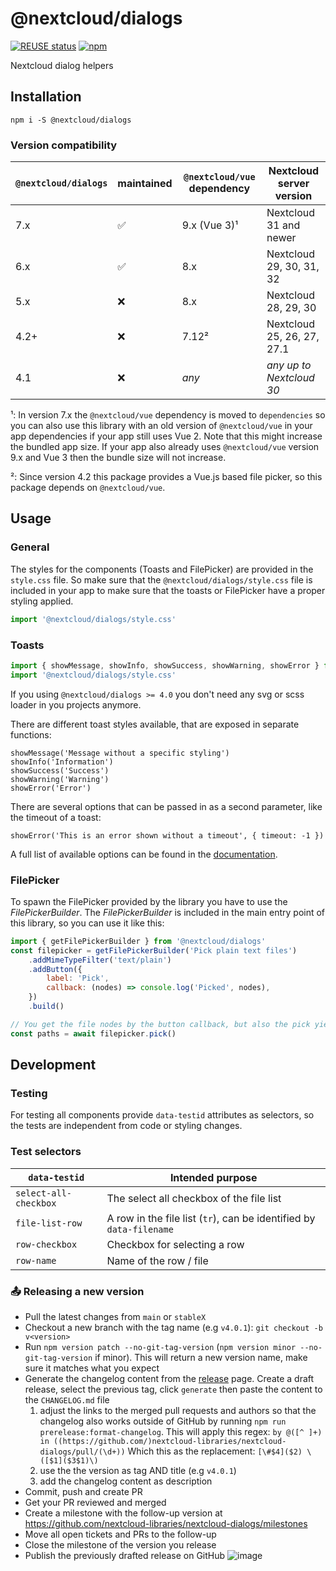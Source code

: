 <!--
  - SPDX-FileCopyrightText: 2019-2024 Nextcloud GmbH and Nextcloud contributors
  - SPDX-License-Identifier: AGPL-3.0-or-later
-->
# @nextcloud/dialogs

[![REUSE status](https://api.reuse.software/badge/github.com/nextcloud-libraries/nextcloud-dialogs)](https://api.reuse.software/info/github.com/nextcloud-libraries/nextcloud-dialogs) [![npm](https://img.shields.io/npm/v/@nextcloud/dialogs?style=for-the-badge)](https://www.npmjs.com/package/@nextcloud/dialogs)

Nextcloud dialog helpers

## Installation

```
npm i -S @nextcloud/dialogs
```

### Version compatibility

| `@nextcloud/dialogs` | maintained | `@nextcloud/vue` dependency |   Nextcloud server version |
|----------------------|------------|-----------------------------|----------------------------|
|                 7.x  |         ✅ |                9.x (Vue 3)¹ | Nextcloud 31 and newer     |
|                 6.x  |         ✅ |                        8.x  | Nextcloud 29, 30, 31, 32   |
|                 5.x  |         ❌ |                        8.x  | Nextcloud 28, 29, 30       |
|                 4.2+ |         ❌ |                       7.12² | Nextcloud 25, 26, 27, 27.1 |
|                 4.1  |         ❌ |                       *any* | *any up to Nextcloud 30*   |

¹: In version 7.x the `@nextcloud/vue` dependency is moved to `dependencies` so you can also use this library
with an old version of `@nextcloud/vue` in your app dependencies if your app still uses Vue 2.
Note that this might increase the bundled app size. 
If your app also already uses `@nextcloud/vue` version 9.x and Vue 3 then the bundle size will not increase.

²: Since version 4.2 this package provides a Vue.js based file picker, so this package depends on `@nextcloud/vue`.

## Usage

### General
The styles for the components (Toasts and FilePicker) are provided in the `style.css` file.
So make sure that the  `@nextcloud/dialogs/style.css` file is included in your app to make sure that the toasts or FilePicker have a proper styling applied.

```js
import '@nextcloud/dialogs/style.css'
```

### Toasts

```js
import { showMessage, showInfo, showSuccess, showWarning, showError } from '@nextcloud/dialogs'
import '@nextcloud/dialogs/style.css'
```

If you using `@nextcloud/dialogs >= 4.0` you don't need any svg or scss loader in you projects anymore.

There are different toast styles available, that are exposed in separate functions:

```
showMessage('Message without a specific styling')
showInfo('Information')
showSuccess('Success')
showWarning('Warning')
showError('Error')
```

There are several options that can be passed in as a second parameter, like the timeout of a toast:

```
showError('This is an error shown without a timeout', { timeout: -1 })
```

A full list of available options can be found in the [documentation](https://nextcloud-libraries.github.io/nextcloud-dialogs/).

### FilePicker
To spawn the FilePicker provided by the library you have to use the *FilePickerBuilder*.
The *FilePickerBuilder* is included in the main entry point of this library, so you can use it like this:

```js
import { getFilePickerBuilder } from '@nextcloud/dialogs'
const filepicker = getFilePickerBuilder('Pick plain text files')
    .addMimeTypeFilter('text/plain')
    .addButton({
        label: 'Pick',
        callback: (nodes) => console.log('Picked', nodes),
    })
    .build()

// You get the file nodes by the button callback, but also the pick yields the paths of the picked files
const paths = await filepicker.pick()
```

## Development
### Testing
For testing all components provide `data-testid` attributes as selectors, so the tests are independent from code or styling changes.

### Test selectors
`data-testid`         | Intended purpose
----------------------|-----------------
`select-all-checkbox` | The select all checkbox of the file list
`file-list-row`       | A row in the file list (`tr`), can be identified by `data-filename`
`row-checkbox`        | Checkbox for selecting a row
`row-name`            | Name of the row / file

### 📤 Releasing a new version

- Pull the latest changes from `main` or `stableX`
- Checkout a new branch with the tag name (e.g `v4.0.1`): `git checkout -b v<version>`
- Run `npm version patch --no-git-tag-version` (`npm version minor --no-git-tag-version` if minor).
  This will return a new version name, make sure it matches what you expect
- Generate the changelog content from the [release](https://github.com/nextcloud-libraries/nextcloud-dialogs/releases) page.
  Create a draft release, select the previous tag, click `generate` then paste the content to the `CHANGELOG.md` file
  1. adjust the links to the merged pull requests and authors so that the changelog also works outside of GitHub
     by running `npm run prerelease:format-changelog`.
     This will apply this regex: `by @([^ ]+) in ((https://github.com/)nextcloud-libraries/nextcloud-dialogs/pull/(\d+))`
     Which this as the replacement: `[\#$4]($2) \([$1]($3$1)\)`
  2. use the the version as tag AND title (e.g `v4.0.1`)
  3. add the changelog content as description
- Commit, push and create PR
- Get your PR reviewed and merged
- Create a milestone with the follow-up version at https://github.com/nextcloud-libraries/nextcloud-dialogs/milestones
- Move all open tickets and PRs to the follow-up
- Close the milestone of the version you release
- Publish the previously drafted release on GitHub
  ![image](https://user-images.githubusercontent.com/14975046/124442568-2a952500-dd7d-11eb-82a2-402f9170231a.png)
